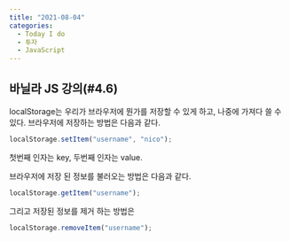 ```yaml
---
title: "2021-08-04"
categories:
  - Today I do
  - 투자
  - JavaScript
---
```


## 바닐라 JS 강의(#4.6)

localStorage는 우리가 브라우저에 뭔가를 저장할 수 있게 하고, 나중에 가져다 쓸 수 있다.
브라우저에 저장하는 방법은 다음과 같다.

```javascript
localStorage.setItem("username", "nico");
```

첫번째 인자는 key, 두번째 인자는 value.

브라우저에 저장 된 정보를 불러오는 방법은 다음과 같다.

```javascript
localStorage.getItem("username");
```

그리고 저장된 정보를 제거 하는 방법은

```javascript
localStorage.removeItem("username");
```
